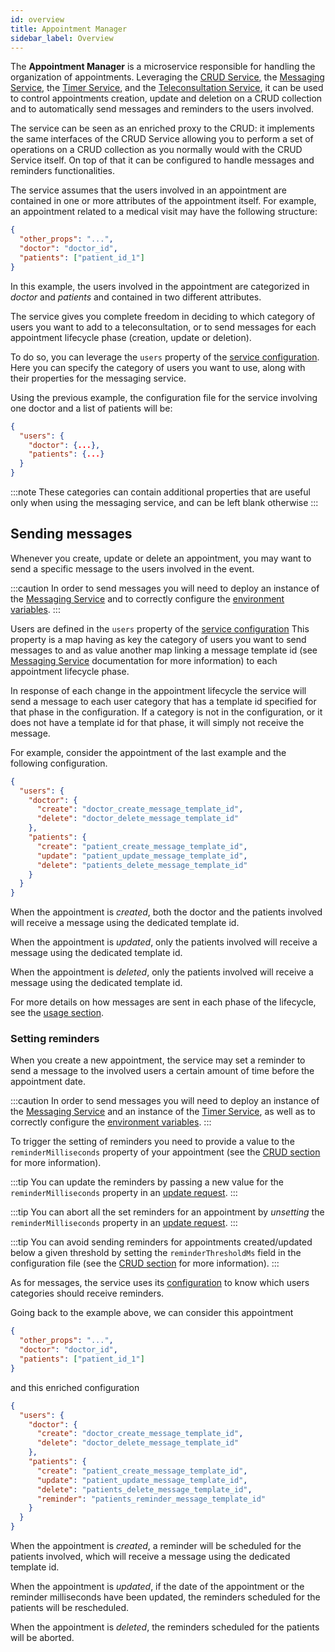 ```yaml
---
id: overview
title: Appointment Manager
sidebar_label: Overview
---
```

The **Appointment Manager** is a microservice responsible for handling the organization of appointments. Leveraging the 
[CRUD Service](../crud-service/overview_and_usage.md), the [Messaging Service](../messaging-service/overview.md), the [Timer Service](../timer-service/overview.md), and the [Teleconsultation Service](../teleconsultation-service-backend/overview.md), it can be used to control appointments creation, update and deletion on a 
CRUD collection and to automatically send messages and reminders to the users involved. 

The service can be seen as an enriched proxy to the CRUD: it implements the same interfaces of the CRUD Service allowing you
to perform a set of operations on a CRUD collection as you normally would with the CRUD Service itself. On top of that it
can be configured to handle messages and reminders functionalities.

The service assumes that the users involved in an appointment are contained in one or more attributes of the appointment
itself. For example, an appointment related to a medical visit may have the following structure:

```json
{
  "other_props": "...",
  "doctor": "doctor_id",
  "patients": ["patient_id_1"]
}
```

In this example, the users involved in the appointment are categorized in _doctor_ and _patients_ and contained in two different
attributes.

The service gives you complete freedom in deciding to which category of users you want to add to a teleconsultation, or to send messages for each appointment
lifecycle phase (creation, update or deletion).

To do so, you can leverage the `users` property of the [service configuration](configuration.md#service-configuration).
Here you can specify the category of users you want to use, along with their properties for the messaging service.

Using the previous example, the configuration file for the service involving one doctor and a list of patients will be:

```json
{
  "users": {
    "doctor": {...},
    "patients": {...}
  }
}
```

:::note
These categories can contain additional properties that are useful only when using the messaging service, and can be left blank otherwise
:::

## Sending messages

Whenever you create, update or delete an appointment, you may want to send a specific message to the users involved in the
event. 

:::caution
In order to send messages you will need to deploy an instance of the [Messaging Service](../messaging-service/overview.md) 
and to correctly configure the [environment variables](configuration.md#environment-variables).
:::

Users are defined in the `users` property of the [service configuration](configuration.md#service-configuration)
This property is a map having as key the category of users you want to send messages to and as value another map linking
a message template id (see [Messaging Service](../messaging-service/overview.md) documentation for more information) to
each appointment lifecycle phase.

In response of each change in the appointment lifecycle the service will send a message to each user category that has a
template id specified for that phase in the configuration. If a category is not in the configuration, or it does not have
a template id for that phase, it will simply not receive the message.

For example, consider the appointment of the last example and the following configuration.

```json
{
  "users": {
    "doctor": {
      "create": "doctor_create_message_template_id",
      "delete": "doctor_delete_message_template_id"
    },
    "patients": {
      "create": "patient_create_message_template_id",
      "update": "patient_update_message_template_id",
      "delete": "patients_delete_message_template_id"
    }
  }
}
```

When the appointment is *created*, both the doctor and the patients involved will receive a message using the dedicated template
id.

When the appointment is *updated*, only the patients involved will receive a message using the dedicated template id.

When the appointment is *deleted*, only the patients involved will receive a message using the dedicated template id.

For more details on how messages are sent in each phase of the lifecycle, see the [usage section](usage.md).

### Setting reminders

When you create a new appointment, the service may set a reminder to send a message to the involved users a certain
amount of time before the appointment date.

:::caution
In order to send messages you will need to deploy an instance of the [Messaging Service](../messaging-service/overview.md)
and an instance of the [Timer Service](../timer-service/overview.md), as well as to correctly configure the 
[environment variables](configuration.md#environment-variables).
:::

To trigger the setting of reminders you need to provide a value to the `reminderMilliseconds` property of your appointment
(see the [CRUD section](configuration.md#appointments-crud) for more information).

:::tip
You can update the reminders by passing a new value for the `reminderMilliseconds` property in an [update request](usage.md#patch-appointmentsid).
:::

:::tip
You can abort all the set reminders for an appointment by _unsetting_ the `reminderMilliseconds` property in an 
[update request](usage.md#patch-appointmentsid).
:::

:::tip
You can avoid sending reminders for appointments created/updated below a given threshold by setting the `reminderThresholdMs` 
field in the configuration file (see the [CRUD section](configuration.md#reminderThresholdMs) for more information).
:::

As for messages, the service uses its [configuration](configuration.md#service-configuration) to know which users
categories should receive reminders.

Going back to the example above, we can consider this appointment

```json
{
  "other_props": "...",
  "doctor": "doctor_id",
  "patients": ["patient_id_1"]
}
```

and this enriched configuration

```json
{
  "users": {
    "doctor": {
      "create": "doctor_create_message_template_id",
      "delete": "doctor_delete_message_template_id"
    },
    "patients": {
      "create": "patient_create_message_template_id",
      "update": "patient_update_message_template_id",
      "delete": "patients_delete_message_template_id",
      "reminder": "patients_reminder_message_template_id"
    }
  }
}
```

When the appointment is *created*, a reminder will be scheduled for the patients involved, which will receive a message
using the dedicated template id.

When the appointment is *updated*, if the date of the appointment or the reminder milliseconds have been updated, 
the reminders scheduled for the patients will be rescheduled.

When the appointment is *deleted*, the reminders scheduled for the patients will be aborted.

